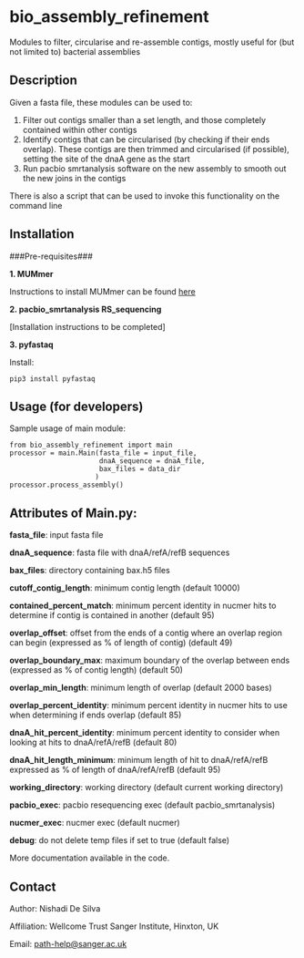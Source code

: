 bio\_assembly\_refinement
=======================

Modules to filter, circularise and re-assemble contigs, mostly useful for (but not limited to) bacterial assemblies

Description
-----------

Given a fasta file, these modules can be used to:

1. Filter out contigs smaller than a set length, and those completely contained within other contigs
2. Identify contigs that can be circularised (by checking if their ends overlap). These contigs are then trimmed and circularised (if possible), setting the site of the dnaA gene as the start
3. Run pacbio smrtanalysis software on the new assembly to smooth out the new joins in the contigs

There is also a script that can be used to invoke this functionality on the command line

Installation
------------

###Pre-requisites###

__1.	MUMmer__

Instructions to install MUMmer can be found [here](http://mummer.sourceforge.net/manual/#installation)
    
__2.	pacbio\_smrtanalysis RS\_sequencing__
	
[Installation instructions to be completed]

__3.	pyfastaq__ 
	
		
Install: 
	
	pip3 install pyfastaq
		


Usage (for developers)
----------------------

Sample usage of main module:

	from bio_assembly_refinement import main 
	processor = main.Main(fasta_file = input_file, 
					      dnaA_sequence = dnaA_file,
					      bax_files = data_dir
					   	 )
	processor.process_assembly()


Attributes of Main.py:
----------------------

**fasta\_file**: input fasta file

**dnaA\_sequence**: fasta file with dnaA/refA/refB sequences
 
**bax\_files**: directory containing bax.h5 files

**cutoff\_contig\_length**: minimum contig length (default 10000)

**contained\_percent\_match**: minimum percent identity in nucmer hits to determine if contig is contained in another (default 95)

**overlap\_offset**: offset from the ends of a contig where an overlap region can begin (expressed as % of length of contig) (default 49)

**overlap\_boundary\_max**: maximum boundary of the overlap between ends (expressed as % of contig length) (default 50)

**overlap\_min\_length**: minimum length of overlap (default 2000 bases)

**overlap\_percent\_identity**: minimum percent identity in nucmer hits to use when determining if ends overlap (default 85)

**dnaA\_hit\_percent\_identity**: minimum percent identity to consider when looking at hits to dnaA/refA/refB (default 80)

**dnaA\_hit\_length\_minimum**: minimum length of hit to dnaA/refA/refB expressed as % of length of dnaA/refA/refB (default 95)

**working\_directory**: working directory (default current working directory) 

**pacbio\_exec**: pacbio resequencing exec (default pacbio_smrtanalysis) 

**nucmer\_exec**: nucmer exec (default nucmer) 

**debug**: do not delete temp files if set to true (default false)

More documentation available in the code.


Contact
-------

Author: Nishadi De Silva

Affiliation: Wellcome Trust Sanger Institute, Hinxton, UK

Email: path-help@sanger.ac.uk
      
